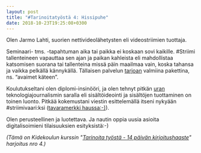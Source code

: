 ```yaml
---
layout: post
title: "#Tarinoitatyöstä 4: Hissipuhe"
date: 2018-10-23T19:25:08+0300
---
```


Olen Jarmo Lahti, suorien nettivideolähetysten eli videostriimien tuottaja.

Seminaari- tms. -tapahtuman aika tai paikka ei koskaan sovi kaikille. #Striimi tallenteineen vapauttaa sen ajan ja paikan kahleista eli mahdollistaa katsomisen suorana tai tallenteina missä päin maailmaa vain, koska tahansa ja vaikka pelkällä kännykällä. Tällaisen palvelun [tarjoan](https://www.infocrea.fi/tarjous/) valmiina pakettina, ns. “avaimet käteen”.

Koulutukseltani olen diplomi-insinööri, ja olen tehnyt pitkän [uran](https://www.infocrea.fi/cv/) teknologiajournalismin saralla eli sisältöideointi ja sisältöjen tuottaminen on toinen luonto. Pitkää kokemustani viestin esittelemällä itseni nykyään #striimivaari:ksi ([tavaramerkki haussa:-)](https://www.flickr.com/photos/jarmolahti/44608160445)).

Olen perusteellinen ja luotettava. Ja nautin oppia uusia asioita digitalisoimieni tilaisuuksien esityksistä:-)

*(Tämä on Kidekoulun kurssin "[Tarinoita työstä - 14 päivän kirjoitushaaste](https://www.osaaminenesiin.fi/p/tarinoitatyosta/)" harjoitus nro 4.)*